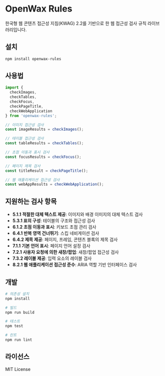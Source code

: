 # OpenWax Rules

한국형 웹 콘텐츠 접근성 지침(KWAG) 2.2를 기반으로 한 웹 접근성 검사 규칙 라이브러리입니다.

## 설치

```bash
npm install openwax-rules
```

## 사용법

```typescript
import {
  checkImages,
  checkTables,
  checkFocus,
  checkPageTitle,
  checkWebApplication
} from 'openwax-rules';

// 이미지 접근성 검사
const imageResults = checkImages();

// 테이블 접근성 검사
const tableResults = checkTables();

// 초점 이동과 표시 검사
const focusResults = checkFocus();

// 페이지 제목 검사
const titleResult = checkPageTitle();

// 웹 애플리케이션 접근성 검사
const webAppResults = checkWebApplication();
```

## 지원하는 검사 항목

- **5.1.1 적절한 대체 텍스트 제공**: 이미지와 배경 이미지의 대체 텍스트 검사
- **5.3.1 표의 구성**: 테이블의 구조와 접근성 검사
- **6.1.2 초점 이동과 표시**: 키보드 초점 관리 검사
- **6.4.1 반복 영역 건너뛰기**: 스킵 네비게이션 검사
- **6.4.2 제목 제공**: 페이지, 프레임, 콘텐츠 블록의 제목 검사
- **7.1.1 기본 언어 표시**: 페이지 언어 설정 검사
- **7.2.1 사용자 요청에 의한 새창/팝업**: 새창/팝업 접근성 검사
- **7.3.2 레이블 제공**: 입력 요소의 레이블 검사
- **8.2.1 웹 애플리케이션 접근성 준수**: ARIA 역할 기반 인터페이스 검사

## 개발

```bash
# 의존성 설치
npm install

# 빌드
npm run build

# 테스트
npm test

# 린트
npm run lint
```

## 라이선스

MIT License

